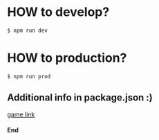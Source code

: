 # HOW to develop?

`$ npm run dev`

# HOW to production?

`$ npm run prod`

## Additional info in package.json :)

[game link](http://donut-revenge.herokuapp.com/)

#### End
